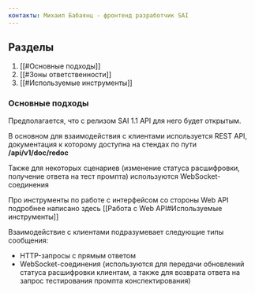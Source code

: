 ```yaml
---
контакты: Михаил Бабаянц - фронтенд разработчик SAI
---
```

## Разделы
1. [[#Основные подходы]]
2. [[#Зоны ответственности]]
3. [[#Используемые инструменты]]

### Основные подходы
Предполагается, что с релизом SAI 1.1 API для него будет открытым.

В основном для взаимодействия с клиентами используется REST API, документация к которому доступна на стендах по пути **/api/v1/doc/redoc**

Также для некоторых сценариев (изменение статуса расшифровки, получение ответа на тест промпта) используются WebSocket-соединения

Про инструменты по работе с интерфейсом со стороны Web API подробнее написано здесь [[Работа с Web API#Используемые инструменты]]

Взаимодействие с клиентами подразумевает следующие типы сообщения:
- HTTP-запросы с прямым ответом
- WebSocket-соединения (используются для передачи обновлений статуса расшифровки клиентам, а также для возврата ответа на запрос тестирования промпта конспектирования)